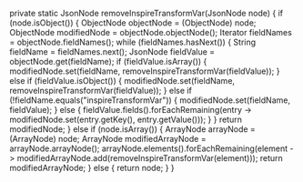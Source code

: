 private static JsonNode removeInspireTransformVar(JsonNode node) {
        if (node.isObject()) {
            ObjectNode objectNode = (ObjectNode) node;
            ObjectNode modifiedNode = objectNode.objectNode();
            Iterator<String> fieldNames = objectNode.fieldNames();
            while (fieldNames.hasNext()) {
                String fieldName = fieldNames.next();
                JsonNode fieldValue = objectNode.get(fieldName);
                if (fieldValue.isArray()) {
                    modifiedNode.set(fieldName, removeInspireTransformVar(fieldValue));
                } else if (fieldValue.isObject()) {
                    modifiedNode.set(fieldName, removeInspireTransformVar(fieldValue));
                } else if (!fieldName.equals("inspireTransformVar")) {
                    modifiedNode.set(fieldName, fieldValue);
                } else {
                    fieldValue.fields().forEachRemaining(entry -> modifiedNode.set(entry.getKey(), entry.getValue()));
                }
            }
            return modifiedNode;
        } else if (node.isArray()) {
            ArrayNode arrayNode = (ArrayNode) node;
            ArrayNode modifiedArrayNode = arrayNode.arrayNode();
            arrayNode.elements().forEachRemaining(element -> modifiedArrayNode.add(removeInspireTransformVar(element)));
            return modifiedArrayNode;
        } else {
            return node;
        }
    }
